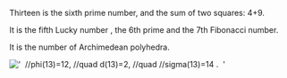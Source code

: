 Thirteen is the sixth prime number, and the sum of two squares: 4+9.

It is the fifth Lucky number , the 6th prime and the 7th Fibonacci
number.

It is the number of Archimedean polyhedra.

!['  //phi(13)=12, //quad d(13)=2, //quad //sigma(13)=14 .  '](../dictionary/equation_images/1146.1..png)
